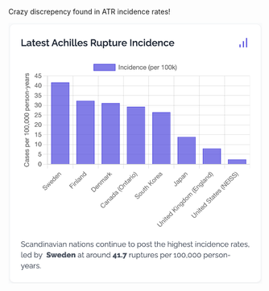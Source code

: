 Crazy discrepency found in ATR incidence rates!

![Incidence by country](./images/incidence-atr.png)
